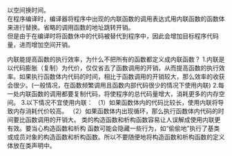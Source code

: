 以空间换时间。  
在程序编译时，编译器将程序中出现的内联函数的调用表达式用内联函数的函数体来进行替换。省略的调用函数的地址跳转开销。  
但是由于在编译时将函数休中的代码被替代到程序中，因此会增加目标程序代码量，进而增加空间开销。  

内联能提高函数的执行效率，为什么不把所有的函数都定义成内联函数？ 
1.内联是以代码膨胀（复制）为代价，仅仅省去了函数调用的开销，从而提高函数的执行效率。如果执行函数体内代码的时间，相比于函数调用的开销较大，那么效率的收获会很少。(一般情况，在函数频繁调用且函数内部代码很少的情况下使用内联) 
2.每一处内联函数的调用都要复制代码，将使程序的总代码量增大，消耗更多的内存空间。 
3.以下情况不宜使用内联： 
（1）如果函数体内的代码比较长，使用内联将导致内存消耗代价较高。 
（2）如果函数体内出现循环，那么执行函数体内代码的时间要比函数调用的开销大。 
类的构造函数和析构函数容易让人误解成使用内联更有效。要当心构造函数和析构 
函数可能会隐藏一些行为，如“偷偷地”执行了基类或成员对象的构造函数和析构函数。所以不要随便地将构造函数和析构函数的定义体放在类声明中。 
